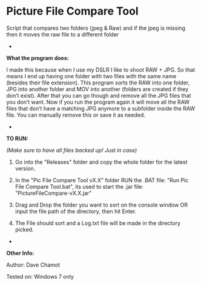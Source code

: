 # Picture File Compare Tool
Script that compares two folders (jpeg & Raw) and if the jpeg is missing then it moves the raw file to a different folder

-
**What the program does:**

I made this because when I use my DSLR I like to shoot RAW + JPG. So that means I end up having one folder with two files with the same name (besides their file extension).
This program sorts the RAW into one folder, JPG into another folder and MOV into another (folders are created if they don’t exist).
After that you can go though and remove all the JPG files that you don’t want. 
Now if you run the program again it will move all the RAW files that don’t have a matching JPG anymore to a subfolder inside the RAW file. You can manually remove this or save it as needed.


-
**TO RUN:**

_(Make sure to have all files backed up! Just in case)_

1. Go into the "Releases" folder and copy the whole folder for the latest version.

2. In the "Pic File Compare Tool vX.X" folder RUN the .BAT file: "Run Pic File Compare Tool.bat", its used to start the .jar file: "PictureFileCompare-vX.X.jar"

3. Drag and Drop the folder you want to sort on the console window OR input the file path of the directory, then hit Enter.

4. The File should sort and a Log.txt file will be made in the directory picked.


-
**Other Info:**

Author: Dave Chamot

Tested on: Windows 7 only

